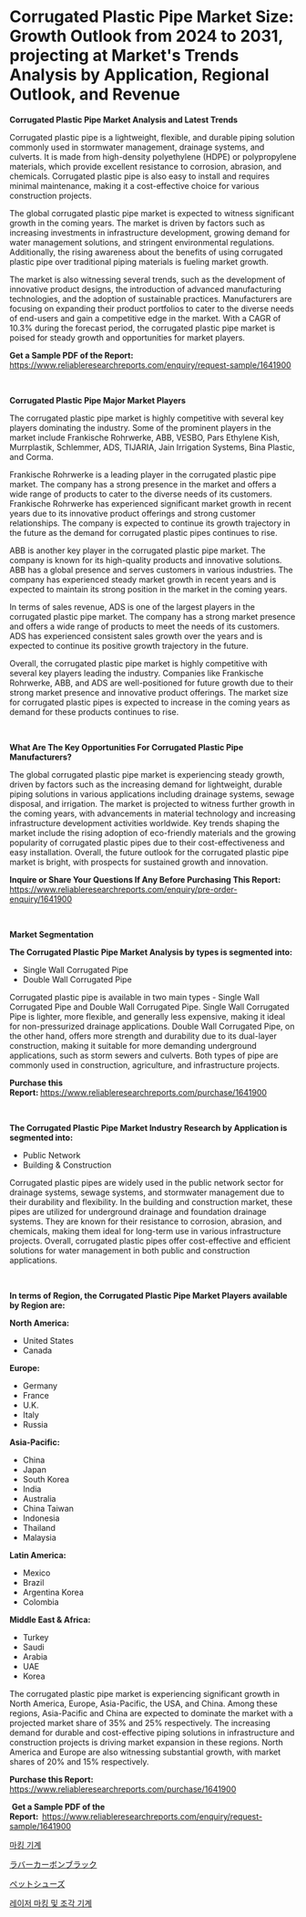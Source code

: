 <p><h1>Corrugated Plastic Pipe Market Size: Growth Outlook from 2024 to 2031, projecting at Market's Trends Analysis by Application, Regional Outlook, and Revenue</h1></p><p><strong>Corrugated Plastic Pipe Market Analysis and Latest Trends</strong></p>
<p><p>Corrugated plastic pipe is a lightweight, flexible, and durable piping solution commonly used in stormwater management, drainage systems, and culverts. It is made from high-density polyethylene (HDPE) or polypropylene materials, which provide excellent resistance to corrosion, abrasion, and chemicals. Corrugated plastic pipe is also easy to install and requires minimal maintenance, making it a cost-effective choice for various construction projects.</p><p>The global corrugated plastic pipe market is expected to witness significant growth in the coming years. The market is driven by factors such as increasing investments in infrastructure development, growing demand for water management solutions, and stringent environmental regulations. Additionally, the rising awareness about the benefits of using corrugated plastic pipe over traditional piping materials is fueling market growth.</p><p>The market is also witnessing several trends, such as the development of innovative product designs, the introduction of advanced manufacturing technologies, and the adoption of sustainable practices. Manufacturers are focusing on expanding their product portfolios to cater to the diverse needs of end-users and gain a competitive edge in the market. With a CAGR of 10.3% during the forecast period, the corrugated plastic pipe market is poised for steady growth and opportunities for market players.</p></p>
<p><strong>Get a Sample PDF of the Report:&nbsp;</strong> <a href="https://www.reliableresearchreports.com/enquiry/request-sample/1641900">https://www.reliableresearchreports.com/enquiry/request-sample/1641900</a></p>
<p>&nbsp;</p>
<p><strong>Corrugated Plastic Pipe Major Market Players</strong></p>
<p><p>The corrugated plastic pipe market is highly competitive with several key players dominating the industry. Some of the prominent players in the market include Frankische Rohrwerke, ABB, VESBO, Pars Ethylene Kish, Murrplastik, Schlemmer, ADS, TIJARIA, Jain Irrigation Systems, Bina Plastic, and Corma.</p><p>Frankische Rohrwerke is a leading player in the corrugated plastic pipe market. The company has a strong presence in the market and offers a wide range of products to cater to the diverse needs of its customers. Frankische Rohrwerke has experienced significant market growth in recent years due to its innovative product offerings and strong customer relationships. The company is expected to continue its growth trajectory in the future as the demand for corrugated plastic pipes continues to rise.</p><p>ABB is another key player in the corrugated plastic pipe market. The company is known for its high-quality products and innovative solutions. ABB has a global presence and serves customers in various industries. The company has experienced steady market growth in recent years and is expected to maintain its strong position in the market in the coming years.</p><p>In terms of sales revenue, ADS is one of the largest players in the corrugated plastic pipe market. The company has a strong market presence and offers a wide range of products to meet the needs of its customers. ADS has experienced consistent sales growth over the years and is expected to continue its positive growth trajectory in the future.</p><p>Overall, the corrugated plastic pipe market is highly competitive with several key players leading the industry. Companies like Frankische Rohrwerke, ABB, and ADS are well-positioned for future growth due to their strong market presence and innovative product offerings. The market size for corrugated plastic pipes is expected to increase in the coming years as demand for these products continues to rise.</p></p>
<p>&nbsp;</p>
<p><strong>What Are The Key Opportunities For Corrugated Plastic Pipe Manufacturers?</strong></p>
<p><p>The global corrugated plastic pipe market is experiencing steady growth, driven by factors such as the increasing demand for lightweight, durable piping solutions in various applications including drainage systems, sewage disposal, and irrigation. The market is projected to witness further growth in the coming years, with advancements in material technology and increasing infrastructure development activities worldwide. Key trends shaping the market include the rising adoption of eco-friendly materials and the growing popularity of corrugated plastic pipes due to their cost-effectiveness and easy installation. Overall, the future outlook for the corrugated plastic pipe market is bright, with prospects for sustained growth and innovation.</p></p>
<p><strong>Inquire or Share Your Questions If Any Before Purchasing This Report:</strong> <a href="https://www.reliableresearchreports.com/enquiry/pre-order-enquiry/1641900">https://www.reliableresearchreports.com/enquiry/pre-order-enquiry/1641900</a></p>
<p>&nbsp;</p>
<p><strong>Market Segmentation</strong></p>
<p><strong>The Corrugated Plastic Pipe Market Analysis by types is segmented into:</strong></p>
<p><ul><li>Single Wall Corrugated Pipe</li><li>Double Wall Corrugated Pipe</li></ul></p>
<p><p>Corrugated plastic pipe is available in two main types - Single Wall Corrugated Pipe and Double Wall Corrugated Pipe. Single Wall Corrugated Pipe is lighter, more flexible, and generally less expensive, making it ideal for non-pressurized drainage applications. Double Wall Corrugated Pipe, on the other hand, offers more strength and durability due to its dual-layer construction, making it suitable for more demanding underground applications, such as storm sewers and culverts. Both types of pipe are commonly used in construction, agriculture, and infrastructure projects.</p></p>
<p><strong>Purchase this Report:&nbsp;</strong><a href="https://www.reliableresearchreports.com/purchase/1641900">https://www.reliableresearchreports.com/purchase/1641900</a></p>
<p>&nbsp;</p>
<p><strong>The Corrugated Plastic Pipe Market Industry Research by Application is segmented into:</strong></p>
<p><ul><li>Public Network</li><li>Building & Construction</li></ul></p>
<p><p>Corrugated plastic pipes are widely used in the public network sector for drainage systems, sewage systems, and stormwater management due to their durability and flexibility. In the building and construction market, these pipes are utilized for underground drainage and foundation drainage systems. They are known for their resistance to corrosion, abrasion, and chemicals, making them ideal for long-term use in various infrastructure projects. Overall, corrugated plastic pipes offer cost-effective and efficient solutions for water management in both public and construction applications.</p></p>
<p>&nbsp;</p>
<p><strong>In terms of Region, the Corrugated Plastic Pipe Market Players available by Region are:</strong></p>
<p>
    <p> <strong> North America: </strong>
        <ul>
            <li>United States</li>
            <li>Canada</li>
        </ul>
        </p> 
    <p> <strong> Europe: </strong>
        <ul>
            <li>Germany</li>
            <li>France</li>
            <li>U.K.</li>
            <li>Italy</li>
            <li>Russia</li>
        </ul>
        </p> 
    <p> <strong> Asia-Pacific: </strong>
        <ul>
            <li>China</li>
            <li>Japan</li>
            <li>South Korea</li>
            <li>India</li>
            <li>Australia</li>
            <li>China Taiwan</li>
            <li>Indonesia</li>
            <li>Thailand</li>
            <li>Malaysia</li>
        </ul>
        </p> 
    <p> <strong> Latin America: </strong>
        <ul>
            <li>Mexico</li>
            <li>Brazil</li>
            <li>Argentina Korea</li>
            <li>Colombia</li>
        </ul>
        </p> 
    <p> <strong> Middle East & Africa: </strong>
        <ul>
            <li>Turkey</li>
            <li>Saudi</li>
            <li>Arabia</li>
            <li>UAE</li>
            <li>Korea</li>
        </ul>
    </p>
    </p>
<p><p>The corrugated plastic pipe market is experiencing significant growth in North America, Europe, Asia-Pacific, the USA, and China. Among these regions, Asia-Pacific and China are expected to dominate the market with a projected market share of 35% and 25% respectively. The increasing demand for durable and cost-effective piping solutions in infrastructure and construction projects is driving market expansion in these regions. North America and Europe are also witnessing substantial growth, with market shares of 20% and 15% respectively.</p></p>
<p><strong>Purchase this Report: </strong><a href="https://www.reliableresearchreports.com/purchase/1641900">https://www.reliableresearchreports.com/purchase/1641900</a></p>
<p>&nbsp;<strong>Get a Sample PDF of the Report:&nbsp;&nbsp;</strong><a href="https://www.reliableresearchreports.com/enquiry/request-sample/1641900">https://www.reliableresearchreports.com/enquiry/request-sample/1641900</a></p>
<p><strong></strong></p>
<p><p><a href="https://medium.com/@flower89678/%EB%A7%88%ED%82%B9-%EA%B8%B0%EA%B3%84-%EC%8B%9C%EC%9E%A5-%EA%B7%9C%EB%AA%A8-%EB%B0%8F-%EC%8B%9C%EC%9E%A5-%EB%8F%99%ED%96%A5-%EC%99%84%EB%B2%BD%ED%95%9C-%EC%82%B0%EC%97%85-%EA%B0%9C%EA%B4%80-2024%EB%85%84%EB%B6%80%ED%84%B0-2031%EB%85%84%EA%B9%8C%EC%A7%80-8c4f9800e738">마킹 기계</a></p><p><a href="https://medium.com/@gustavorn8776xcc/%E3%83%A9%E3%83%90%E3%83%BC%E3%82%AB%E3%83%BC%E3%83%9C%E3%83%B3%E3%83%96%E3%83%A9%E3%83%83%E3%82%AF%E5%B8%82%E5%A0%B4-%E6%88%90%E5%8A%9F%E3%81%99%E3%82%8B%E3%83%93%E3%82%B8%E3%83%8D%E3%82%B9%E6%88%A6%E7%95%A5%E3%81%AE%E9%8D%B52031%E5%B9%B4%E3%81%BE%E3%81%A7%E3%81%AE%E4%BA%88%E6%B8%AC-58e940b0939f">ラバーカーボンブラック</a></p><p><a href="https://medium.com/@gustavorn8776xcc/%E3%83%9A%E3%83%83%E3%83%88%E3%82%B7%E3%83%A5%E3%83%BC%E3%82%BA%E5%B8%82%E5%A0%B4%E8%A6%8F%E6%A8%A1%E3%81%8A%E3%82%88%E3%81%B3%E5%B8%82%E5%A0%B4%E5%8B%95%E5%90%91-%E5%AE%8C%E5%85%A8%E3%81%AA%E7%94%A3%E6%A5%AD%E6%A6%82%E8%A6%B3-2024%E5%B9%B4%E3%81%8B%E3%82%892031%E5%B9%B4%E3%81%BE%E3%81%A7-eeeb283b69cf">ペットシューズ</a></p><p><a href="https://medium.com/@flower89678/%EB%A0%88%EC%9D%B4%EC%A0%80-%EB%A7%88%ED%82%B9-%EB%B0%8F-%EC%83%88%EA%B8%88-%EA%B8%B0%EA%B3%84-%EC%8B%9C%EC%9E%A5-%EB%B6%84%EC%84%9D-cagr-%EC%8B%9C%EC%9E%A5-%EC%84%B8%EB%B6%84%ED%99%94-%EB%B0%8F-%EA%B8%80%EB%A1%9C%EB%B2%8C-%EC%82%B0%EC%97%85-%EA%B0%9C%EC%9A%94-6c62ee1db7dc">레이저 마킹 및 조각 기계</a></p></p>